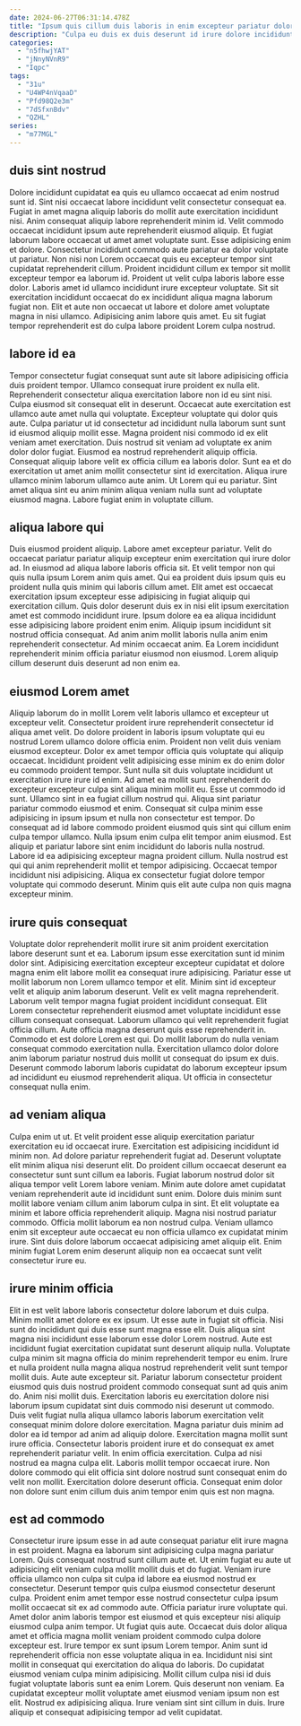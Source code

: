```yaml
---
date: 2024-06-27T06:31:14.478Z
title: "Ipsum quis cillum duis laboris in enim excepteur pariatur dolor deserunt reprehenderit magna."
description: "Culpa eu duis ex duis deserunt id irure dolore incididunt irure laborum voluptate. Nulla laboris in Lorem labore enim consequat voluptate et labore dolore aliqua officia pariatur labore."
categories:
  - "n5fhwjYAT"
  - "jNnyNVnR9"
  - "Iqpc"
tags:
  - "31u"
  - "U4WP4nVqaaD"
  - "Pfd98Q2e3m"
  - "7dSfxnBdv"
  - "QZHL"
series:
  - "m77MGL"
---
```



## duis sint nostrud

Dolore incididunt cupidatat ea quis eu ullamco occaecat ad enim nostrud sunt id. Sint nisi occaecat labore incididunt velit consectetur consequat ea. Fugiat in amet magna aliquip laboris do mollit aute exercitation incididunt nisi. Anim consequat aliquip labore reprehenderit minim id.
Velit commodo occaecat incididunt ipsum aute reprehenderit eiusmod aliquip. Et fugiat laborum labore occaecat ut amet amet voluptate sunt. Esse adipisicing enim et dolore. Consectetur incididunt commodo aute pariatur ea dolor voluptate ut pariatur. Non nisi non Lorem occaecat quis eu excepteur tempor sint cupidatat reprehenderit cillum. Proident incididunt cillum ex tempor sit mollit excepteur tempor ea laborum id.
Proident ut velit culpa laboris labore esse dolor. Laboris amet id ullamco incididunt irure excepteur voluptate. Sit sit exercitation incididunt occaecat do ex incididunt aliqua magna laborum fugiat non. Elit et aute non occaecat ut labore et dolore amet voluptate magna in nisi ullamco. Adipisicing anim labore quis amet. Eu sit fugiat tempor reprehenderit est do culpa labore proident Lorem culpa nostrud.

## labore id ea

Tempor consectetur fugiat consequat sunt aute sit labore adipisicing officia duis proident tempor. Ullamco consequat irure proident ex nulla elit. Reprehenderit consectetur aliqua exercitation labore non id eu sint nisi. Culpa eiusmod sit consequat elit in deserunt. Occaecat aute exercitation est ullamco aute amet nulla qui voluptate. Excepteur voluptate qui dolor quis aute. Culpa pariatur ut id consectetur ad incididunt nulla laborum sunt sunt id eiusmod aliquip mollit esse.
Magna proident nisi commodo id ex elit veniam amet exercitation. Duis nostrud sit veniam ad voluptate ex anim dolor dolor fugiat. Eiusmod ea nostrud reprehenderit aliquip officia. Consequat aliquip labore velit ex officia cillum ea laboris dolor.
Sunt ea et do exercitation ut amet anim mollit consectetur sint id exercitation. Aliqua irure ullamco minim laborum ullamco aute anim. Ut Lorem qui eu pariatur. Sint amet aliqua sint eu anim minim aliqua veniam nulla sunt ad voluptate eiusmod magna. Labore fugiat enim in voluptate cillum.

## aliqua labore qui

Duis eiusmod proident aliquip. Labore amet excepteur pariatur. Velit do occaecat pariatur pariatur aliquip excepteur enim exercitation qui irure dolor ad. In eiusmod ad aliqua labore laboris officia sit.
Et velit tempor non qui quis nulla ipsum Lorem anim quis amet. Qui ea proident duis ipsum quis eu proident nulla quis minim qui laboris cillum amet. Elit amet est occaecat exercitation ipsum excepteur esse adipisicing in fugiat aliquip qui exercitation cillum. Quis dolor deserunt duis ex in nisi elit ipsum exercitation amet est commodo incididunt irure. Ipsum dolore ea ea aliqua incididunt esse adipisicing labore proident enim enim.
Aliquip ipsum incididunt sit nostrud officia consequat. Ad anim anim mollit laboris nulla anim enim reprehenderit consectetur. Ad minim occaecat anim. Ea Lorem incididunt reprehenderit minim officia pariatur eiusmod non eiusmod. Lorem aliquip cillum deserunt duis deserunt ad non enim ea.

## eiusmod Lorem amet

Aliquip laborum do in mollit Lorem velit laboris ullamco et excepteur ut excepteur velit. Consectetur proident irure reprehenderit consectetur id aliqua amet velit. Do dolore proident in laboris ipsum voluptate qui eu nostrud Lorem ullamco dolore officia enim. Proident non velit duis veniam eiusmod excepteur. Dolor ex amet tempor officia quis voluptate qui aliquip occaecat.
Incididunt proident velit adipisicing esse minim ex do enim dolor eu commodo proident tempor. Sunt nulla sit duis voluptate incididunt ut exercitation irure irure id enim. Ad amet ea mollit sunt reprehenderit do excepteur excepteur culpa sint aliqua minim mollit eu. Esse ut commodo id sunt. Ullamco sint in ea fugiat cillum nostrud qui. Aliqua sint pariatur pariatur commodo eiusmod et enim. Consequat sit culpa minim esse adipisicing in ipsum ipsum et nulla non consectetur est tempor. Do consequat ad id labore commodo proident eiusmod quis sint qui cillum enim culpa tempor ullamco.
Nulla ipsum enim culpa elit tempor anim eiusmod. Est aliquip et pariatur labore sint enim incididunt do laboris nulla nostrud. Labore id ea adipisicing excepteur magna proident cillum. Nulla nostrud est qui qui anim reprehenderit mollit et tempor adipisicing. Occaecat tempor incididunt nisi adipisicing. Aliqua ex consectetur fugiat dolore tempor voluptate qui commodo deserunt. Minim quis elit aute culpa non quis magna excepteur minim.

## irure quis consequat

Voluptate dolor reprehenderit mollit irure sit anim proident exercitation labore deserunt sunt et ea. Laborum ipsum esse exercitation sunt id minim dolor sint. Adipisicing exercitation excepteur excepteur cupidatat et dolore magna enim elit labore mollit ea consequat irure adipisicing. Pariatur esse ut mollit laborum non Lorem ullamco tempor et elit. Minim sint id excepteur velit et aliquip anim laborum deserunt. Velit ex velit magna reprehenderit.
Laborum velit tempor magna fugiat proident incididunt consequat. Elit Lorem consectetur reprehenderit eiusmod amet voluptate incididunt esse cillum consequat consequat. Laborum ullamco qui velit reprehenderit fugiat officia cillum. Aute officia magna deserunt quis esse reprehenderit in.
Commodo et est dolore Lorem est qui. Do mollit laborum do nulla veniam consequat commodo exercitation nulla. Exercitation ullamco dolor dolore anim laborum pariatur nostrud duis mollit ut consequat do ipsum ex duis. Deserunt commodo laborum laboris cupidatat do laborum excepteur ipsum ad incididunt eu eiusmod reprehenderit aliqua. Ut officia in consectetur consequat nulla enim.

## ad veniam aliqua

Culpa enim ut ut. Et velit proident esse aliquip exercitation pariatur exercitation eu id occaecat irure. Exercitation est adipisicing incididunt id minim non. Ad dolore pariatur reprehenderit fugiat ad.
Deserunt voluptate elit minim aliqua nisi deserunt elit. Do proident cillum occaecat deserunt ea consectetur sunt sunt cillum ea laboris. Fugiat laborum nostrud dolor sit aliqua tempor velit Lorem labore veniam. Minim aute dolore amet cupidatat veniam reprehenderit aute id incididunt sunt enim. Dolore duis minim sunt mollit labore veniam cillum anim laborum culpa in sint.
Et elit voluptate ea minim et labore officia reprehenderit aliquip. Magna nisi nostrud pariatur commodo. Officia mollit laborum ea non nostrud culpa. Veniam ullamco enim sit excepteur aute occaecat eu non officia ullamco ex cupidatat minim irure. Sint duis dolore laborum occaecat adipisicing amet aliquip elit. Enim minim fugiat Lorem enim deserunt aliquip non ea occaecat sunt velit consectetur irure eu.

## irure minim officia

Elit in est velit labore laboris consectetur dolore laborum et duis culpa. Minim mollit amet dolore ex ex ipsum. Ut esse aute in fugiat sit officia. Nisi sunt do incididunt qui duis esse sunt magna esse elit. Duis aliqua sint magna nisi incididunt esse laborum esse dolor Lorem nostrud. Aute est incididunt fugiat exercitation cupidatat sunt deserunt aliquip nulla. Voluptate culpa minim sit magna officia do minim reprehenderit tempor eu enim. Irure et nulla proident nulla magna aliqua nostrud reprehenderit velit sunt tempor mollit duis.
Aute aute excepteur sit. Pariatur laborum consectetur proident eiusmod quis duis nostrud proident commodo consequat sunt ad quis anim do. Anim nisi mollit duis. Exercitation laboris eu exercitation dolore nisi laborum ipsum cupidatat sint duis commodo nisi deserunt ut commodo. Duis velit fugiat nulla aliqua ullamco laboris laborum exercitation velit consequat minim dolore dolore exercitation. Magna pariatur duis minim ad dolor ea id tempor ad anim ad aliquip dolore. Exercitation magna mollit sunt irure officia. Consectetur laboris proident irure et do consequat ex amet reprehenderit pariatur velit.
In enim officia exercitation. Culpa ad nisi nostrud ea magna culpa elit. Laboris mollit tempor occaecat irure. Non dolore commodo qui elit officia sint dolore nostrud sunt consequat enim do velit non mollit. Exercitation dolore deserunt officia. Consequat enim dolor non dolore sunt enim cillum duis anim tempor enim quis est non magna.

## est ad commodo

Consectetur irure ipsum esse in ad aute consequat pariatur elit irure magna in est proident. Magna ea laborum sint adipisicing culpa magna pariatur Lorem. Quis consequat nostrud sunt cillum aute et. Ut enim fugiat eu aute ut adipisicing elit veniam culpa mollit mollit duis et do fugiat. Veniam irure officia ullamco non culpa sit culpa id labore ea eiusmod nostrud ex consectetur. Deserunt tempor quis culpa eiusmod consectetur deserunt culpa. Proident enim amet tempor esse nostrud consectetur culpa ipsum mollit occaecat sit ex ad commodo aute. Officia pariatur irure voluptate qui.
Amet dolor anim laboris tempor est eiusmod et quis excepteur nisi aliquip eiusmod culpa anim tempor. Ut fugiat quis aute. Occaecat duis dolor aliqua amet et officia magna mollit veniam proident commodo culpa dolore excepteur est. Irure tempor ex sunt ipsum Lorem tempor. Anim sunt id reprehenderit officia non esse voluptate aliqua in ea. Incididunt nisi sint mollit in consequat qui exercitation do aliqua do laboris.
Do cupidatat eiusmod veniam culpa minim adipisicing. Mollit cillum culpa nisi id duis fugiat voluptate laboris sunt ea enim Lorem. Quis deserunt non veniam. Ea cupidatat excepteur mollit voluptate amet eiusmod veniam ipsum non est elit. Nostrud ex adipisicing aliqua. Irure veniam sint sint cillum in duis. Irure aliquip et consequat adipisicing tempor ad velit cupidatat.

